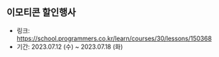 ## 이모티콘 할인행사

- 링크: https://school.programmers.co.kr/learn/courses/30/lessons/150368
- 기간: 2023.07.12 (수) ~ 2023.07.18 (화)
